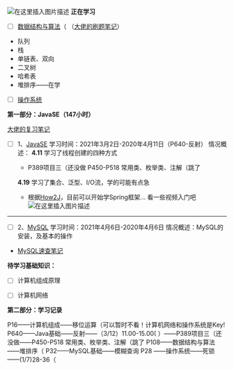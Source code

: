 ![在这里插入图片描述](https://img-blog.csdnimg.cn/20210406155050851.png?x-oss-process=image/watermark,type_ZmFuZ3poZW5naGVpdGk,shadow_10,text_aHR0cHM6Ly9ibG9nLmNzZG4ubmV0L3FxXzQzMjAwNDk5,size_16,color_FFFFFF,t_70)
**正在学习**
 - [ ] [数据结构与算法](https://www.bilibili.com/video/BV1E4411H73v)（
（[大佬的刷题笔记](https://github.com/youngyangyang04/leetcode-master)）
 - 队列
 - 栈
 - 单链表、双向
 - 二叉树
 - 哈希表
 - 堆排序——在学
 - [ ] [操作系统](https://www.bilibili.com/video/BV1YE411D7nH)

**第一部分：JavaSE（147小时）**

[大佬的复习笔记](https://www.yuque.com/bithachi/study)
 - [ ]  1、[JavaSE](https://www.bilibili.com/video/BV1Kb411W75N)
    学习时间：2021年3月2日-2020年4月11日（P640-反射）
	情况概述：
	**4.11** 学习了线程创建的四种方式
	- P389项目三（还没做
	P450-P518 常用类、枚举类、注解（跳了
	
	**4.19** 学习了集合、泛型、I/O流，学的可能有点急
	- 根据[How2J](https://how2j.cn/)，目前可以开始学Spring框架...
	看一些视频入门吧
	![在这里插入图片描述](https://img-blog.csdnimg.cn/20210406160316974.png?x-oss-process=image/watermark,type_ZmFuZ3poZW5naGVpdGk,shadow_10,text_aHR0cHM6Ly9ibG9nLmNzZG4ubmV0L3FxXzQzMjAwNDk5,size_16,color_FFFFFF,t_70)
*********************
- [ ]  2、[MySQL](https://www.bilibili.com/video/BV1xW411u7ax)
    学习时间：2021年4月6日-2020年4月6日
	情况概述：MySQL的安装，及基本的操作
- [MySQL速查笔记](https://blog.csdn.net/m0_46153949/article/details/107116168)

**待学习基础知识：**

 - [ ] 计算机组成原理
 - [ ] 计算机网络


**第二部分：学习记录**

P16——计算机组成——移位运算（可以暂时不看！计算机网络和操作系统是Key!
P640——Java基础——反射——（3/12）11.00-15.00(  ）——P389项目三（还没做——P450-P518 常用类、枚举类、注解（跳了
P108——数据结构与算法——堆排序（
P32——MySQL基础——模糊查询
P28 ——操作系统——死锁——(1/7)28-36（